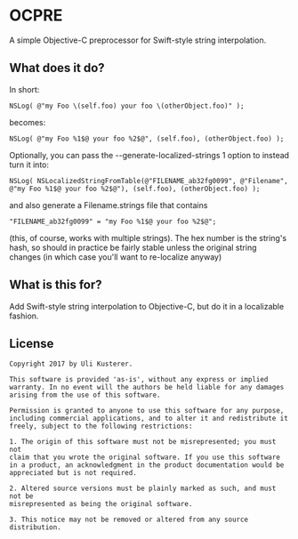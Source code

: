 # OCPRE

A simple Objective-C preprocessor for Swift-style string interpolation.

## What does it do?

In short:

	NSLog( @"my Foo \(self.foo) your foo \(otherObject.foo)" );

becomes:

	NSLog( @"my Foo %1$@ your foo %2$@", (self.foo), (otherObject.foo) );

Optionally, you can pass the --generate-localized-strings 1 option to instead turn it into:

	NSLog( NSLocalizedStringFromTable(@"FILENAME_ab32fg0099", @"Filename", @"my Foo %1$@ your foo %2$@"), (self.foo), (otherObject.foo) );

and also generate a Filename.strings file that contains

	"FILENAME_ab32fg0099" = "my Foo %1$@ your foo %2$@";

(this, of course, works with multiple strings). The hex number is the string's hash, 
so should in practice be fairly stable unless the original string changes (in which case
you'll want to re-localize anyway)


## What is this for?

Add Swift-style string interpolation to Objective-C, but do it in a localizable fashion.


## License

	Copyright 2017 by Uli Kusterer.
	
	This software is provided 'as-is', without any express or implied
	warranty. In no event will the authors be held liable for any damages
	arising from the use of this software.
	
	Permission is granted to anyone to use this software for any purpose,
	including commercial applications, and to alter it and redistribute it
	freely, subject to the following restrictions:
	
	1. The origin of this software must not be misrepresented; you must not
	claim that you wrote the original software. If you use this software
	in a product, an acknowledgment in the product documentation would be
	appreciated but is not required.
	
	2. Altered source versions must be plainly marked as such, and must not be
	misrepresented as being the original software.
	
	3. This notice may not be removed or altered from any source
	distribution.
